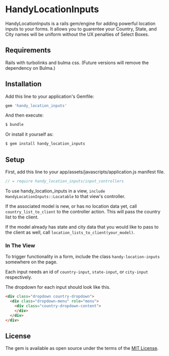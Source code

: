 # HandyLocationInputs
HandyLocationInputs is a rails gem/engine for adding powerful location inputs to your forms. It allows you to guarentee your Country, State, and City names will be uniform without the UX penalties of Select Boxes.

## Requirements
Rails with turbolinks and bulma css. (Future versions will remove the dependency on Bulma.)

## Installation
Add this line to your application's Gemfile:

```ruby
gem 'handy_location_inputs'
```

And then execute:
```bash
$ bundle
```

Or install it yourself as:
```bash
$ gem install handy_location_inputs
```

## Setup

First, add this line to your app/assets/javascripts/application.js manifest file.

```javascript
// = require handy_location_inputs/input_controllers
```

To use handy_location_inputs in a view, ```include HandyLocationInputs::Locatable``` to that view's controller.

If the associated model is new, or has no location data yet, call ```country_list_to_client``` to the controller action. This will pass the country list to the client.

If the model already has state and city data that you would like to pass to the client as well, call ```location_lists_to_client(your_model)```.

### In The View

To trigger functionality in a form, include the class ```handy-location-inputs``` somewhere on the page.

Each input needs an id of ```country-input```, ```state-input```, or ```city-input``` respectively.

The dropdown for each input should look like this.

```html
<div class="dropdown country-dropdown">
  <div class="dropdown-menu" role="menu">
    <div class="country-dropdown-content">
    </div>
  </div>
</div>
```

## License
The gem is available as open source under the terms of the [MIT License](https://opensource.org/licenses/MIT).
